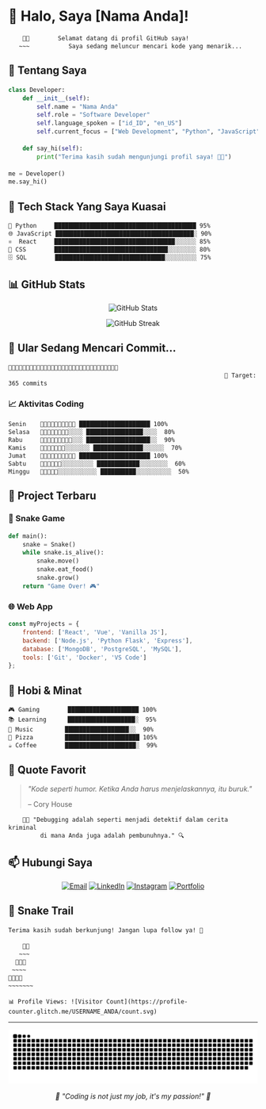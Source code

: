 # 🐍 Halo, Saya [Nama Anda]! 

```
    🐍💨        Selamat datang di profil GitHub saya!
   ~~~           Saya sedang meluncur mencari kode yang menarik...
```

## 🎯 Tentang Saya

```python
class Developer:
    def __init__(self):
        self.name = "Nama Anda"
        self.role = "Software Developer"
        self.language_spoken = ["id_ID", "en_US"]
        self.current_focus = ["Web Development", "Python", "JavaScript"]
        
    def say_hi(self):
        print("Terima kasih sudah mengunjungi profil saya! 🐍✨")

me = Developer()
me.say_hi()
```

## 🐍 Tech Stack Yang Saya Kuasai

```
🐍 Python     ████████████████████████████████████████ 95%
🌐 JavaScript ███████████████████████████████████████░ 90%
⚛️  React     ██████████████████████████████████░░░░░░ 85%
🎨 CSS        ████████████████████████████████░░░░░░░░ 80%
🗄️ SQL        ███████████████████████████████░░░░░░░░░ 75%
```

## 📊 GitHub Stats

<div align="center">
  
![GitHub Stats](https://github-readme-stats.vercel.app/api?username=USERNAME_ANDA&theme=dark&show_icons=true&hide_border=true&count_private=true)

![GitHub Streak](https://github-readme-streak-stats.herokuapp.com/?user=USERNAME_ANDA&theme=dark&hide_border=true)

</div>

## 🐍 Ular Sedang Mencari Commit...

```
🐍💨💨💨💨💨💨💨💨💨💨💨💨💨💨💨💨💨💨💨💨💨💨💨💨💨💨💨💨💨💨
                                                             🎯 Target: 365 commits
```

### 📈 Aktivitas Coding

```
Senin    🐍🐍🐍🐍🐍🐍🐍🐍🐍🐍 ████████████████████ 100%
Selasa   🐍🐍🐍🐍🐍🐍🐍🐍░░░░ ████████████████░░░░  80%
Rabu     🐍🐍🐍🐍🐍🐍🐍🐍🐍░░░ ██████████████████░░  90%
Kamis    🐍🐍🐍🐍🐍🐍🐍░░░░░░░ ██████████████░░░░░░  70%
Jumat    🐍🐍🐍🐍🐍🐍🐍🐍🐍🐍 ████████████████████ 100%
Sabtu    🐍🐍🐍🐍🐍🐍░░░░░░░░░ ████████████░░░░░░░░  60%
Minggu   🐍🐍🐍🐍🐍░░░░░░░░░░░ ██████████░░░░░░░░░░  50%
```

## 🚀 Project Terbaru

### 🐍 Snake Game
```python
def main():
    snake = Snake()
    while snake.is_alive():
        snake.move()
        snake.eat_food()
        snake.grow()
    return "Game Over! 🎮"
```

### 🌐 Web App
```javascript
const myProjects = {
    frontend: ['React', 'Vue', 'Vanilla JS'],
    backend: ['Node.js', 'Python Flask', 'Express'],
    database: ['MongoDB', 'PostgreSQL', 'MySQL'],
    tools: ['Git', 'Docker', 'VS Code']
};
```

## 🎨 Hobi & Minat

```
🎮 Gaming        ████████████████████ 100%
📚 Learning      ███████████████████░  95%
🎵 Music         ██████████████████░░  90%
🍕 Pizza         █████████████████████ 105%
☕ Coffee        ████████████████████░  99%
```

## 🐍 Quote Favorit

> *"Kode seperti humor. Ketika Anda harus menjelaskannya, itu buruk."*
> 
> – Cory House

```
    🐍💭 "Debugging adalah seperti menjadi detektif dalam cerita kriminal 
         di mana Anda juga adalah pembunuhnya." 🔍
```

## 📫 Hubungi Saya

<div align="center">

[![Email](https://img.shields.io/badge/Email-D14836?style=for-the-badge&logo=gmail&logoColor=white)](mailto:email@example.com)
[![LinkedIn](https://img.shields.io/badge/LinkedIn-0077B5?style=for-the-badge&logo=linkedin&logoColor=white)](https://linkedin.com/in/username)
[![Instagram](https://img.shields.io/badge/Instagram-E4405F?style=for-the-badge&logo=instagram&logoColor=white)](https://instagram.com/username)
[![Portfolio](https://img.shields.io/badge/Portfolio-FF5722?style=for-the-badge&logo=firebase&logoColor=white)](https://yourportfolio.com)

</div>

## 🐍 Snake Trail

```
Terima kasih sudah berkunjung! Jangan lupa follow ya! 🌟

    🐍💨
   ~~~
  🐍💨💨
 ~~~~
🐍💨💨💨
~~~~~~~
      
📊 Profile Views: ![Visitor Count](https://profile-counter.glitch.me/USERNAME_ANDA/count.svg)
```

---

<div align="center">
  <img src="https://raw.githubusercontent.com/Platane/snk/output/github-contribution-grid-snake.svg" alt="Snake eating contributions" />
</div>

<div align="center">

*🐍 "Coding is not just my job, it's my passion!" 🚀*

</div>
